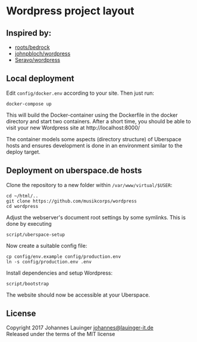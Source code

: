 # Wordpress project layout

## Inspired by:
 * [roots/bedrock](https://github.com/roots/bedrock)
 * [johnpbloch/wordpress](https://github.com/johnpbloch/wordpress)
 * [Seravo/wordpress](https://github.com/Seravo/wordpress)


## Local deployment

Edit `config/docker.env` according to your site. Then just run:

```
docker-compose up
```

This will build the Docker-container using the Dockerfile in the docker directory and start two containers. After a short time, you should be able to visit your new Wordpress site at http://localhost:8000/

The container models some aspects (directory structure) of Uberspace hosts and ensures development is done in an environment similar to the deploy target.


## Deployment on uberspace.de hosts

Clone the repository to a new folder within `/var/www/virtual/$USER`:

```
cd ~/html/..
git clone https://github.com/musikcorps/wordpress
cd wordpress
```

Adjust the webserver's document root settings by some symlinks. This is done by executing

```
script/uberspace-setup
```

Now create a suitable config file:

```
cp config/env.example config/production.env
ln -s config/production.env .env
```

Install dependencies and setup Wordpress:

```
script/bootstrap
```

The website should now be accessible at your Uberspace.


## License

Copyright 2017 Johannes Lauinger <johannes@lauinger-it.de>  
Released under the terms of the MIT license

